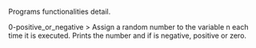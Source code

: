 Programs functionalities detail.

0-positive_or_negative > Assign a random number to the variable n each time it is executed. Prints the number and if is negative, positive or zero.

